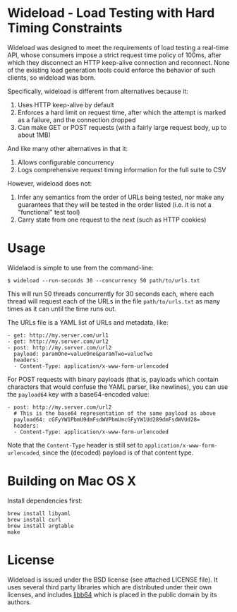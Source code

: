 # Wideload - Load Testing with Hard Timing Constraints

Wideload was designed to meet the requirements of load testing a real-time
API, whose consumers impose a strict request time policy of 100ms, after
which they disconnect an HTTP keep-alive connection and reconnect. None of
the existing load generation tools could enforce the behavior of such
clients, so wideload was born.

Specifically, wideload is different from alternatives because it:

1. Uses HTTP keep-alive by default
2. Enforces a hard limit on request time, after which the attempt
   is marked as a failure, and the connection dropped
4. Can make GET or POST requests (with a fairly large request body, up to
   about 1MB)

And like many other alternatives in that it:

1. Allows configurable concurrency
2. Logs comprehensive request timing information for the full suite to CSV

However, wideload does not:

1. Infer any semantics from the order of URLs being tested, nor make any
   guarantees that they will be tested in the order listed (i.e. it is not
   a "functional" test tool)
2. Carry state from one request to the next (such as HTTP cookies)

# Usage

Widelaod is simple to use from the command-line:

    $ wideload --run-seconds 30 --concurrency 50 path/to/urls.txt

This will run 50 threads concurrently for 30 seconds each, where each thread
will request each of the URLs in the file `path/to/urls.txt` as many times
as it can until the time runs out.

The URLs file is a YAML list of URLs and metadata, like:

    - get: http://my.server.com/url1
    - get: http://my.server.com/url2
    - post: http://my.server.com/url2
      payload: paramOne=valueOne&paramTwo=valueTwo
      headers:
      - Content-Type: application/x-www-form-urlencoded

For POST requests with binary payloads (that is, payloads which contain
characters that would confuse the YAML parser, like newlines), you can use
the `payload64` key with a base64-encoded value:

    - post: http://my.server.com/url2
      # This is the base64 representation of the same payload as above
      payload64: cGFyYW1PbmU9dmFsdWVPbmUmcGFyYW1Ud289dmFsdWVUd28=
      headers:
      - Content-Type: application/x-www-form-urlencoded

Note that the `Content-Type` header is still set to
`application/x-www-form-urlencoded`, since the (decoded) payload is of that
content type.

# Building on Mac OS X

Install dependencies first:

    brew install libyaml
    brew install curl
    brew install argtable
    make

# License

Wideload is issued under the BSD license (see attached LICENSE file). It
uses several third party libraries which are distributed under their own
licenses, and includes [libb64](http://libb64.sourceforge.net) which is
placed in the public domain by its authors.
